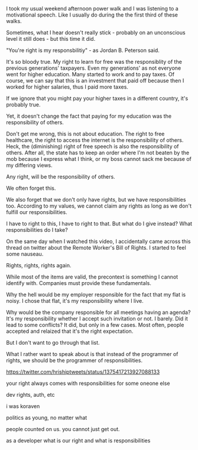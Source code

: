 I took my usual weekend afternoon power walk and I was listening to a motivational speech. Like I usually do during the the first third of these walks.

Sometimes, what I hear doesn't really stick - probably on an unconscious level it still does - but this time it did.

"You're right is my responsbilitiy" - as Jordan B. Peterson said.

It's so bloody true. My right to learn for free was the responsiblity of the previous generations' taxpayers. Even my generations' as not everyone went for higher education. Many started to work and to pay taxes. Of course, we can say that this is an investment that paid off because then I worked for higher salaries, thus I paid more taxes.

If we ignore that you might pay your higher taxes in a different country, it's probably true.

Yet, it doesn't change the fact that paying for my education was the responsibility of others.

Don't get me wrong, this is not about education. The right to free healthcare, the right to access the internet is the responsibility of others. Heck, the (diminishing) right of free speech is also the responsibility of others. After all, the state has to keep an order where I'm not beaten by the mob because I express what I think, or my boss cannot sack me because of my differing views.

Any right, will be the responsibility of others.

We often forget this.

We also forget that we don't only have rights, but we have responsibilities too. According to my values, we cannot claim any rights as long as we don't fulfill our responsibilities.

I have to right to this, I have to right to that. But what do I give instead? What responsibilities do I take?

On the same day when I watched this video, I accidentally came across this thread on twitter about the Remote Worker's Bill of Rights. I started to feel some nauseau.

Rights, rights, rights again.

While most of the items are valid, the precontext is something I cannot identify with. Companies must provide these fundamentals.

Why the hell would be my employer responsible for the fact that my flat is noisy. I chose that flat, it's my responsibility where I live.

Why would be the company responsible for all meetings having an agenda? It's my responsibility whether I accept such invitation or not. I barely. Did it lead to some conflicts? It did, but only in a few cases. Most often, people accepted and relaized that it's the right expectation.

But I don't want to go through that list.

What I rather want to speak about is that instead of the programmer of rights, we should be the programmer of responsibilities.

https://twitter.com/hrishiptweets/status/1375417213927088133



your right always comes with responsibilities for some oneone else

dev rights, auth, etc

i was koraven

politics as young, no matter what

people counted on us. you cannot just get out.

as a developer what is our right and what is responsibilities
